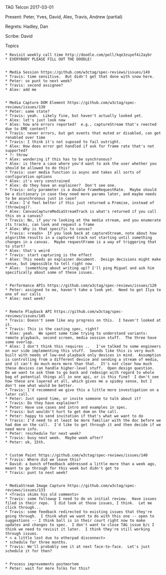 TAG Telcon 2017-03-01

Present: Peter, Yves, David, Alex, Travis, Andrew (partial)

Regrets: Hadley, Dan

Scribe: David



Topics

	* Revisit weekly call time http://doodle.com/poll/kqe3zuyef4i2aybr
	* EVERYBODY PLEASE FILL OUT THE DOODLE!


	* Media Session https://github.com/w3ctag/spec-reviews/issues/149
	* Travis: time sensitive.  But didn't get that done with snow here.
	* Peter: so punt to next week?
	* Travis: second assignee?
	* Alex: add me


	* Media Capture DOM Element https://github.com/w3ctag/spec-reviews/issues/130
	* Peter: same state?
	* Travis: yeah.  Likely fine, but haven't actually looked yet.
	* Alex: let's just look now
	* Alex: how are errors reported?  e.g., captureStream that's reected due to EME content?
	* Travis: never errors, but get events that muted or disabled, can get renabled over time
	* Travis: I think it's not suposed to fail outright.
	* Alex: How does error get handled if ask for frame rate that's not supported?
	* ?: throw
	* Alex: wondering if this has to be synchronous?
	* Alex: is there a case where you'd want to ask the user whether you should be allowed to do this?
	* Travis: user media function is async and takes all sorts of configuration options
	* Alex: it's very constrained
	* Alex: do they have an explainer?  Don't see one.
	* Travis: only parameter is a double frameRequestRate.  Maybe should be a dictionary in case they need more params later, and maybe needs to be asynchronous just in case?
	* Alex: I'd feel better if this just returned a Promise, instead of (throwing)?.
	* Alex: CanvasCaptureMediaStreamTrack is what's returned if you call this on a canvas?
	* Travis: No, if you're looking at the media stream, and you enumerate its tracks, can look and request a frame
	* Alex: Why is that specific to canvas?
	* Travis: <reads>  If you look back at captureStream, note about how algorithm results in a captured track not starting until something changes in a canvas.  Maybe requestFrame is a way of triggering that to start?
	* Alex: that's weird
	* Travis: start capturing is the effect
	* Alex: This needs an explainer document.  Design decisions might make sense, but impossible to tell right now
	* Alex:  (something about writing up)? I'll ping Miguel and ask him specifically about some of these issues.


	* Performance APIs https://github.com/w3ctag/spec-reviews/issues/120
	* Peter: assigned to me, haven't take a look yet.  Need to get Ilya to one of our calls
	* Alex: next week?


	* Remote Playback API https://github.com/w3ctag/spec-reviews/issues/145
	* Travis: Doesn't seem like any progress on this.  I haven't looked at it.
	* Travis: This is the casting spec, right?
	* Alex: yeah.  We spent some time trying to understand variants:  remote playback, second screen, media session stuff.  The three have some overlap.
	* Alex: I don't think this requires ..   I've talked to some engineers on our side implementing this stuff.  Sounds like this is very much built with needs of low-end playback only devices in mind.  Assumption is controlling from a different device and sending a stream of media, and it can't do much more more than that.  It's not clear how much these devices can handle higher-level stuff.  Open design question.  Do we want to ask them to go back and redesign with regard to whole bag of potential things all in one api, or is this fine?  I don't see how these are layered at all, which gives me a spidey sense, but I don't see what would be better.
	* Travis: I'd recommend we give this a little more investigation on a later call.
	* Peter: Just spend time, or invite someone to talk about it?
	* Travis: Do they have explainer?
	* Peter: Have use cases and intro and examples in spec.
	* Travis: but wouldn't hurt to get dom on the call.
	* Peter: happy to send invitation if that's what we want to do
	* Travis: I'd need to at least be more familiar with the doc before we had dom on the call.  I'd like to get through it and then decide if we need more info.
	* Peter: reschedule for next week?
	* Travis: busy next week.  Maybe week after?
	* Peter: ok, 15th.


	* Custom Paint https://github.com/w3ctag/spec-reviews/issues/140
	* Travis: Where did we leave this?
	* David: a bunch offeedback addressed a little more than a week ago, meant to go through for this week but didn't get to
	* Travis: punt to next week?


	* MediaStream Image Capture https://github.com/w3ctag/spec-reviews/issues/133
	* <Travis skims his old comments>
	* Travis: some followup I need to do on initial review.  Have issues  filed in their repo.  I did look at those issues, I think.  Let me click through...
	* Travis: some feedback redirected to existing issues that they're going through.  I think what we want to do with this one -- open to suggestions -- I think ball is in their court right now to make updates and changes to spec.  I don't want to close TAG issue b/c I think we need to revisit it later.  I think they're still working through issues.
	* < a little lost due to etherpad disconnect>
	* schedule for three months.
	* Travis: We'll probably see it at next face-to-face.  Let's just schedule it for then?


	* Process improvements postmortem
	* Peter: wait for more folks for this?

